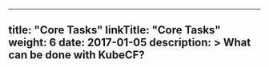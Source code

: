 
---
title: "Core Tasks"
linkTitle: "Core Tasks"
weight: 6
date: 2017-01-05
description: >
  What can be done with KubeCF?
---


